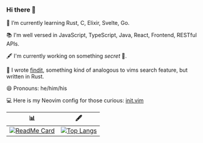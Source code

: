 ### Hi there 👋

🌱 I’m currently learning Rust, C, Elixir, Svelte, Go.

📚 I'm well versed in JavaScript, TypeScript, Java, React, Frontend, RESTful APIs.

🖋 I'm currently working on something _secret_ 👀.

🔭 I wrote [findit](https://github.com/tbauer428/findit), something kind of analogous to vims search feature, but written in Rust.

<!-- 📖 I'm currently reading [Empire of the Summer Moon by S. C. Gwynne](https://www.nytimes.com/2010/06/11/books/review/excerpt-empire-of-the-summer-moon.html) -->

😄 Pronouns: he/him/his

💻 Here is my Neovim config for those curious: [init.vim](https://github.com/tbauer428/nvimrc/blob/main/init.vim)


| 📊 | 🖋 |
| --- | --- |
|[![ReadMe Card](https://github-readme-stats.vercel.app/api?username=tbauer428&count_private=true)](https://github.com/anuraghazra/github-readme-stats)|[![Top Langs](https://github-readme-stats.vercel.app/api/top-langs?username=tbauer428&langs_count=10&hide=html,css,python,shell,makefile)](https://github.com/anuraghazra/github-readme-stats)|


<!--
**tbauer428/tbauer428** is a ✨ _special_ ✨ repository because its `README.md` (this file) appears on your GitHub profile.

Here are some ideas to get you started:

- 🌱 I’m currently learning ...
- 👯 I’m looking to collaborate on ...
- 🤔 I’m looking for help with ...
- 💬 Ask me about ...
- 📫 How to reach me: ...
- 😄 Pronouns: ...
- ⚡ Fun fact: ...
-->
